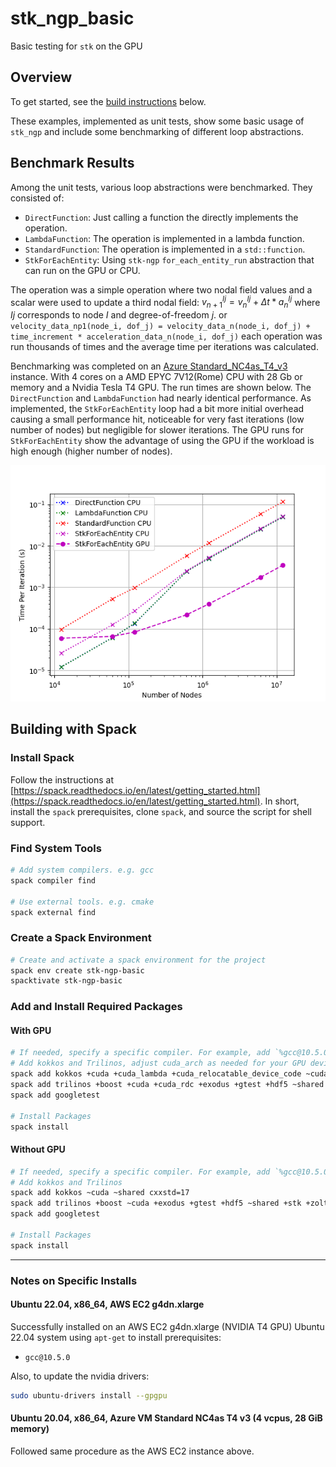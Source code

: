 # stk_ngp_basic

Basic testing for `stk` on the GPU

## Overview

To get started, see the [build instructions](#building-with-spack) below.

These examples, implemented as unit tests, show some basic usage of `stk_ngp` and include some benchmarking of different loop abstractions.

## Benchmark Results

Among the unit tests, various loop abstractions were benchmarked. They consisted of:

- `DirectFunction`: Just calling a function the directly implements the operation.
- `LambdaFunction`: The operation is implemented in a lambda function.
- `StandardFunction`: The operation is implemented in a `std::function`.
- `StkForEachEntity`: Using `stk-ngp` `for_each_entity_run` abstraction that can run on the GPU or CPU.

The operation was a simple operation where two nodal field values and a scalar were used to update a third nodal field:
$v^{Ij}_{n+1} = v^{Ij}_n + \Delta t * a^{Ij}_n$
where $Ij$ corresponds to node $I$ and degree-of-freedom $j$.
or
`velocity_data_np1(node_i, dof_j) = velocity_data_n(node_i, dof_j) + time_increment * acceleration_data_n(node_i, dof_j)`
each operation was run thousands of times and the average time per iterations was calculated.

Benchmarking was completed on an [Azure Standard_NC4as_T4_v3](https://learn.microsoft.com/en-us/azure/virtual-machines/nct4-v3-series) instance. With 4 cores on a AMD EPYC 7V12(Rome) CPU with 28 Gb or memory and a Nvidia Tesla T4 GPU. The run times are shown below. The `DirectFunction` and `LambdaFunction` had nearly identical performance. As implemented, the `StkForEachEntity` loop had a bit more initial overhead causing a small performance hit, noticeable for very fast iterations (low number of nodes) but negligible for slower iterations. The GPU runs for `StkForEachEntity` show the advantage of using the GPU if the workload is high enough (higher number of nodes).

![Benchmark](benchmark_orig.png)

## Building with Spack

### Install Spack

Follow the instructions at [https://spack.readthedocs.io/en/latest/getting_started.html](https://spack.readthedocs.io/en/latest/getting_started.html). In short, install the `spack` prerequisites, clone `spack`, and source the script for shell support.

### Find System Tools

```bash
# Add system compilers. e.g. gcc
spack compiler find

# Use external tools. e.g. cmake
spack external find
```

### Create a Spack Environment

```bash
# Create and activate a spack environment for the project
spack env create stk-ngp-basic
spacktivate stk-ngp-basic
```

### Add and Install Required Packages

#### With GPU

```bash
# If needed, specify a specific compiler. For example, add `%gcc@10.5.0` at the end of the `spack add` commands
# Add kokkos and Trilinos, adjust cuda_arch as needed for your GPU device
spack add kokkos +cuda +cuda_lambda +cuda_relocatable_device_code ~cuda_uvm ~shared +wrapper cuda_arch=75 cxxstd=17
spack add trilinos +boost +cuda +cuda_rdc +exodus +gtest +hdf5 ~shared +stk ~uvm +wrapper +zoltan +zoltan2 cuda_arch=75 cxxstd=17
spack add googletest

# Install Packages
spack install
```

#### Without GPU

```bash
# If needed, specify a specific compiler. For example, add `%gcc@10.5.0` at the end of the `spack add` commands
# Add kokkos and Trilinos
spack add kokkos ~cuda ~shared cxxstd=17
spack add trilinos +boost ~cuda +exodus +gtest +hdf5 ~shared +stk +zoltan +zoltan2 cxxstd=17
spack add googletest

# Install Packages
spack install
```

---

### Notes on Specific Installs

#### Ubuntu 22.04, x86_64, AWS EC2 g4dn.xlarge

Successfully installed on an AWS EC2 g4dn.xlarge (NVIDIA T4 GPU) Ubuntu 22.04 system using `apt-get` to install prerequisites:

- `gcc@10.5.0`

Also, to update the nvidia drivers:

```bash
sudo ubuntu-drivers install --gpgpu
```

#### Ubuntu 20.04, x86_64, Azure VM Standard NC4as T4 v3 (4 vcpus, 28 GiB memory)

Followed same procedure as the AWS EC2 instance above.

